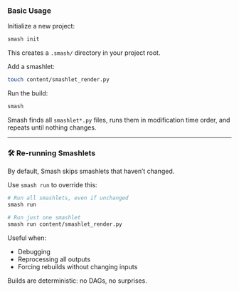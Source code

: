 ### Basic Usage

Initialize a new project:

```bash
smash init
```

This creates a `.smash/` directory in your project root.

Add a smashlet:

```bash
touch content/smashlet_render.py
```

Run the build:

```bash
smash
```

Smash finds all `smashlet*.py` files, runs them in modification time order, and repeats until nothing changes.

---

### 🛠 Re-running Smashlets

By default, Smash skips smashlets that haven’t changed.

Use `smash run` to override this:

```bash
# Run all smashlets, even if unchanged
smash run

# Run just one smashlet
smash run content/smashlet_render.py
```

Useful when:

- Debugging
- Reprocessing all outputs
- Forcing rebuilds without changing inputs

Builds are deterministic: no DAGs, no surprises.
